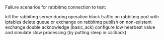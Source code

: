 Failure scenarios for rabbitmq connection to test:

kill the rabbitmq server during operation
block traffic on rabbitmq port with iptables
delete queue or exchange on rabbitmq
publish on non-existent exchange
double acknowledge (basic_ack)
configure low hearbeat value and simulate slow processing (by putting sleep in callback)

